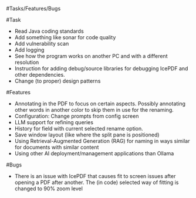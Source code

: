 #Tasks/Features/Bugs

#Task
- Read Java coding standards
- Add something like sonar for code quality
- Add vulnerability scan
- Add logging
- See how the program works on another PC and with a different resolution
- Instruction for adding debug/source libraries for debugging IcePDF and other
  dependencies.
- Change (to proper) design patterns

#Features
- Annotating in the PDF to focus on certain aspects. Possibly annotating other
  words in another color to skip them in use for the renaming.
- Configuration: Change prompts from config screen
- LLM support for refining queries
- History for field with current selected rename option.
- Save window layout (like where the split pane is positioned)
- Using Retrieval-Augmented Generation (RAG) for naming in ways similar for
  documents with similar content
- Using other AI deployment/management applications than Ollama

#Bugs
- There is an issue with IcePDF that causes fit to screen issues after opening
  a PDF after another. The (in code) selected way of fitting is changed to 90%
  zoom level
  
